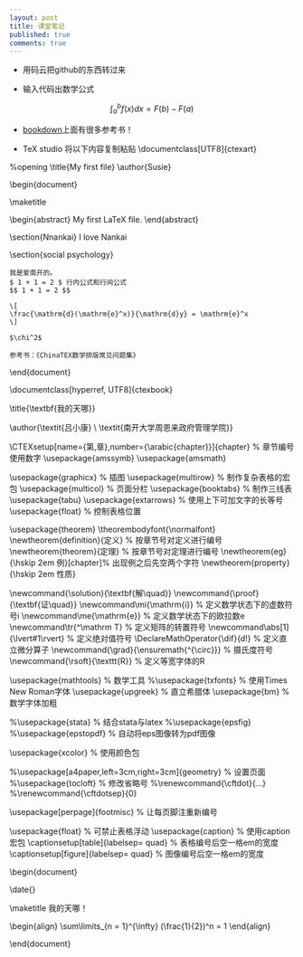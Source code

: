 ```yaml
---
layout: post
title: 课堂笔记
published: true
comments: true
---
```



* 用码云把github的东西转过来

* 输入代码出数学公式


$$ \int^b_a f(x)dx=F(b)-F(a) $$

*  [bookdown](https://bookdown.org/)上面有很多参考书！

* TeX studio
将以下内容复制粘贴
\documentclass[UTF8]{ctexart} 

%opening
\title{My first file}
\author{Susie}

\begin{document}

\maketitle

\begin{abstract}
    My first LaTeX file.
\end{abstract}

\section{Nnankai}
    I love Nankai
    
\section{social psychology}

    我是爱南开的。
    $ 1 + 1 = 2 $ 行内公式和行间公式
    $$ 1 + 1 = 2 $$ 
    
    \[
    \frac{\mathrm{d}(\mathrm{e}^x)}{\mathrm{d}y} = \mathrm{e}^x
    \]
    
    $\chi^2$
    
    参考书：《ChinaTEX数学排版常见问题集》
    
\end{document}


\documentclass[hyperref, UTF8]{ctexbook}

\title{\textbf{我的天哪}}

\author{\textit{吕小康} \ \textit{南开大学周恩来政府管理学院}}

\CTEXsetup[name={第,章},number={\arabic{chapter}}]{chapter} % 章节编号使用数字 \usepackage{amssymb} \usepackage{amsmath}

\usepackage{graphicx} % 插图 \usepackage{multirow} % 制作复杂表格的宏包 \usepackage{multicol} % 页面分栏 \usepackage{booktabs} % 制作三线表 \usepackage{tabu} \usepackage{extarrows} % 使用上下可加文字的长等号 \usepackage{float} % 控制表格位置

\usepackage{theorem} \theorembodyfont{\normalfont} \newtheorem{definition}{定义} % 按章节号对定义进行编号 \newtheorem{theorem}{定理} % 按章节号对定理进行编号 \newtheorem{eg}{\hskip 2em 例}[chapter]% 出现例之后先空两个字符 \newtheorem{property}{\hskip 2em 性质}

\newcommand{\solution}{\textbf{解\quad}} \newcommand{\proof}{\textbf{证\quad}} \newcommand\mi{\mathrm{i}} % 定义数学状态下的虚数符号i \newcommand\me{\mathrm{e}} % 定义数学状态下的欧拉数e \newcommand\tr{^\mathrm T} % 定义矩阵的转置符号 \newcommand\abs[1]{\lvert#1\rvert} % 定义绝对值符号 \DeclareMathOperator{\dif}{d!} % 定义直立微分算子 \newcommand{\grad}{\ensuremath{^{\circ}}} % 摄氏度符号 \newcommand{\rsoft}{\texttt{R}} % 定义等宽字体的R

\usepackage{mathtools} % 数学工具 %\usepackage{txfonts} % 使用Times New Roman字体 \usepackage{upgreek} % 直立希腊体 \usepackage{bm} % 数学字体加粗

%\usepackage{stata} % 结合stata与latex %\usepackage{epsfig} %\usepackage{epstopdf} % 自动将eps图像转为pdf图像

\usepackage{xcolor} % 使用颜色包

%\usepackage[a4paper,left=3cm,right=3cm]{geometry} % 设置页面 %\usepackage{tocloft} % 修改省略号 %\renewcommand{\cftdot}{…} %\renewcommand{\cftdotsep}{0}

\usepackage[perpage]{footmisc} % 让每页脚注重新编号

\usepackage{float} % 可禁止表格浮动 \usepackage{caption} % 使用caption宏包 \captionsetup[table]{labelsep= quad} % 表格编号后空一格em的宽度 \captionsetup[figure]{labelsep= quad} % 图像编号后空一格em的宽度

\begin{document}

\date{}

\maketitle
我的天哪！

\begin{align}
\sum\limits_{n = 1}^{\infty} (\frac{1}{2})^n = 1
\end{align}


\end{document}
